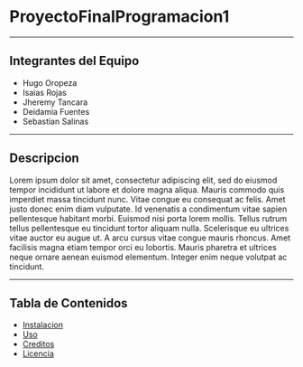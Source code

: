 # ProyectoFinalProgramacion1

---
## Integrantes del Equipo
- Hugo Oropeza
- Isaias Rojas
- Jheremy Tancara 
- Deidamia Fuentes
- Sebastian Salinas
---
## Descripcion
Lorem ipsum dolor sit amet, consectetur adipiscing elit, sed do eiusmod tempor incididunt ut labore et dolore magna aliqua. Mauris commodo quis imperdiet massa tincidunt nunc. Vitae congue eu consequat ac felis. Amet justo donec enim diam vulputate. Id venenatis a condimentum vitae sapien pellentesque habitant morbi. Euismod nisi porta lorem mollis. Tellus rutrum tellus pellentesque eu tincidunt tortor aliquam nulla. Scelerisque eu ultrices vitae auctor eu augue ut. A arcu cursus vitae congue mauris rhoncus. Amet facilisis magna etiam tempor orci eu lobortis. Mauris pharetra et ultrices neque ornare aenean euismod elementum. Integer enim neque volutpat ac tincidunt.

---
## Tabla de Contenidos


- [Instalacion](#installation)
- [Uso](#usage)
- [Creditos](#credits)
- [Licencia](#license)
